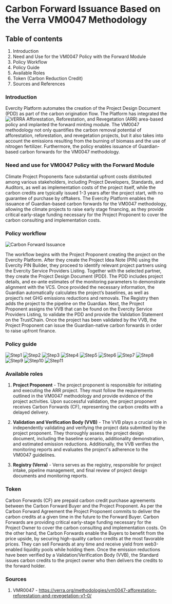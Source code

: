 # Carbon Forward Issuance Based on the Verra VM0047 Methodology

## Table of contents

1. Introduction
2. Need and Use for the VM0047 Policy with the Forward Module
3. Policy Workflow
4. Policy Guide
5. Available Roles
6. Token (Carbon Reduction Credit)
7. Sources and References

### Introduction 

Evercity Platform automates the creation of the Project Design Document (PDD) as part of the carbon origination flow. The Platform has integrated the ![VERRA Afforestation, Reforestation, and Revegetation](https://github.com/hashgraph/guardian/tree/main/Methodology%20Library/Verra/Verra%20Redd/VerraARR) (ARR) area-based policy and implanted the forward minting module. The VM0047 methodology not only quantifies the carbon removal potential of afforestation, reforestation, and revegetation projects, but it also takes into account the emissions resulting from the burning of biomass and the use of nitrogen fertilizer. Furthermore, the policy enables issuance of Guardian-based carbon forwards for the VM0047 methodology.

### Need and use for VM0047 Policy with the Forward Module

Climate Project Proponents face substantial upfront costs distributed among various stakeholders, including Project Developers, Standards, and Auditors, as well as implementation costs of the project itself, while the carbon credits are typically issued 1-3 years after the project start, with no guarantee of purchase by offtakers.
The Evercity Platform enables the issuance of Guardian-based carbon forwards for the VM0047 methodology, allowing the climate projects to raise early stage financing, as they provide critical early-stage funding necessary for the Project Proponent to cover the carbon consulting and implementation costs.

### Policy workflow

![Carbon Forward Issuance](https://evercity-carbon-public-store.s3.eu-central-1.amazonaws.com/policy_1712582899423.policy)

The workflow begins with the Project Proponent creating the project on the Evercity Platform. After they create the Project Idea Note (PIN) using the Evercity PIN Builder, they proceed to identify relevant project partners using the Evercity Service Providers Listing. Together with the selected partner, they create the Project Design Document (PDD). The PDD includes project details, and ex-ante estimates of the monitoring parameters to demonstrate alignment with the VCS. Once provided the necessary information, the Guardian automatically calculates the project’s baselines, as well as project’s net GHG emissions reductions and removals. The Registry then adds the project to the pipeline on the Guardian. Next, the Project Proponent assigns the VVB that can be found on the Evercity Service Providers Listing, to validate the PDD and provide the Validation Statement on the TrustChain. Once the project has been validated by the VVB, the Project Proponent can issue the Guardian-native carbon forwards in order to raise upfront finance. 

### Policy guide

![Step1](https://evercity-carbon-public-store.s3.eu-central-1.amazonaws.com/dlt-hackathon/19.jpeg)
![Step2](https://evercity-carbon-public-store.s3.eu-central-1.amazonaws.com/dlt-hackathon/20.jpeg)
![Step3](https://evercity-carbon-public-store.s3.eu-central-1.amazonaws.com/dlt-hackathon/21.jpeg)
![Step4](https://evercity-carbon-public-store.s3.eu-central-1.amazonaws.com/dlt-hackathon/22.jpeg)
![Step5](https://evercity-carbon-public-store.s3.eu-central-1.amazonaws.com/dlt-hackathon/23.jpeg)
![Step6](https://evercity-carbon-public-store.s3.eu-central-1.amazonaws.com/dlt-hackathon/25.jpeg)
![Step7](https://evercity-carbon-public-store.s3.eu-central-1.amazonaws.com/dlt-hackathon/27.jpeg)
![Step8](https://evercity-carbon-public-store.s3.eu-central-1.amazonaws.com/dlt-hackathon/28.jpeg)
![Step9](https://evercity-carbon-public-store.s3.eu-central-1.amazonaws.com/dlt-hackathon/29.jpeg)
![Step10](https://evercity-carbon-public-store.s3.eu-central-1.amazonaws.com/dlt-hackathon/30.jpeg)
![Step11](https://evercity-carbon-public-store.s3.eu-central-1.amazonaws.com/dlt-hackathon/33.jpeg)


### Available roles 

1. **Project Proponent** - The project proponent is responsible for initiating and executing the ARR project. They must follow the requirements outlined in the VM0047 methodology and provide evidence of the project activities. Upon successful validation, the project proponent receives Carbon Forwards (CF), representing the carbon credits with a delayed delivery.

2. **Validation and Verification Body (VVB)** - The VVB plays a crucial role in independently validating and verifying the project data submitted by the project proponent. They thoroughly assess the project design document, including the baseline scenario, additionality demonstration, and estimated emission reductions. Additionally, the VVB verifies the monitoring reports and evaluates the project's adherence to the VM0047 guidelines.

3. **Registry (Verra)** - Verra serves as the registry, responsible for project intake, pipeline management, and final review of project design documents and monitoring reports.

### Token

Carbon Forwards (CF) are prepaid carbon credit purchase agreements between the Carbon Forward Buyer and the Project Proponent. As per the Carbon Forward Agreement the Project Proponent commits to deliver the carbon credits at a given time in the future to the Forward Buyer. Carbon Forwards are providing critical early-stage funding necessary for the Project Owner to cover the carbon consulting and implementation costs.
On the other hand, the Carbon Forwards enable the Buyers to benefit from the price upside, by securing high-quality carbon credits at the most favorable prices. They can sell Forwards at any time and receive yield from web3-enabled liquidity pools while holding them. 
Once the emission reductions have been verified by a Validation/Verification Body (VVB), the Standard issues carbon credits to the project owner who then delivers the credits to the forward holder.

### Sources 

1. VMR0047 - https://verra.org/methodologies/vm0047-afforestation-reforestation-and-revegetation-v1-0/
